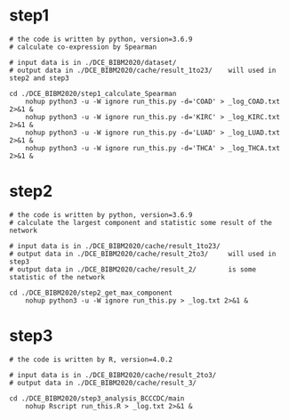 # step1
	# the code is written by python, version=3.6.9
	# calculate co-expression by Spearman
	
	# input data is in ./DCE_BIBM2020/dataset/
	# output data in ./DCE_BIBM2020/cache/result_1to23/    will used in step2 and step3
	
	cd ./DCE_BIBM2020/step1_calculate_Spearman
		nohup python3 -u -W ignore run_this.py -d='COAD' > _log_COAD.txt 2>&1 & 
		nohup python3 -u -W ignore run_this.py -d='KIRC' > _log_KIRC.txt 2>&1 & 
		nohup python3 -u -W ignore run_this.py -d='LUAD' > _log_LUAD.txt 2>&1 & 
		nohup python3 -u -W ignore run_this.py -d='THCA' > _log_THCA.txt 2>&1 & 
    
        
# step2
	# the code is written by python, version=3.6.9
	# calculate the largest component and statistic some result of the network
	
	# input data is in ./DCE_BIBM2020/cache/result_1to23/
	# output data in ./DCE_BIBM2020/cache/result_2to3/     will used in step3
	# output data in ./DCE_BIBM2020/cache/result_2/        is some statistic of the network
	
	cd ./DCE_BIBM2020/step2_get_max_component
		nohup python3 -u -W ignore run_this.py > _log.txt 2>&1 & 


# step3
	# the code is written by R, version=4.0.2
	
	# input data is in ./DCE_BIBM2020/cache/result_2to3/
	# output data in ./DCE_BIBM2020/cache/result_3/
	
	cd ./DCE_BIBM2020/step3_analysis_BCCCDC/main
		nohup Rscript run_this.R > _log.txt 2>&1 & 